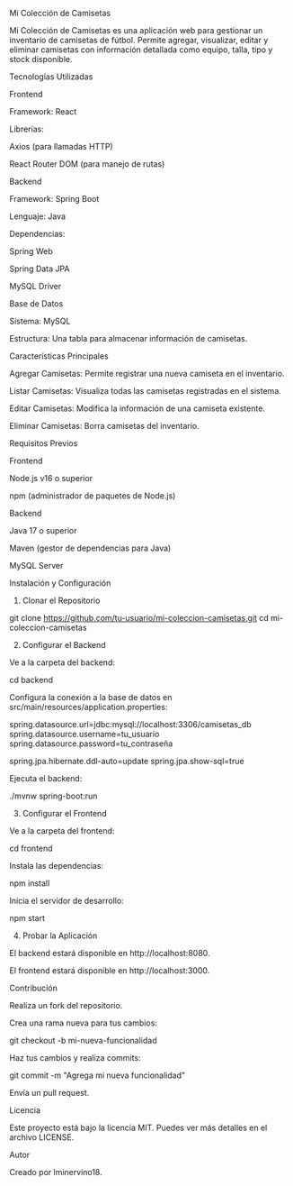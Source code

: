 Mi Colección de Camisetas

Mi Colección de Camisetas es una aplicación web para gestionar un inventario de camisetas de fútbol. Permite agregar, visualizar, editar y eliminar camisetas con información detallada como equipo, talla, tipo y stock disponible.

Tecnologías Utilizadas

Frontend

Framework: React

Librerías:

Axios (para llamadas HTTP)

React Router DOM (para manejo de rutas)

Backend

Framework: Spring Boot

Lenguaje: Java

Dependencias:

Spring Web

Spring Data JPA

MySQL Driver

Base de Datos

Sistema: MySQL

Estructura: Una tabla para almacenar información de camisetas.

Características Principales

Agregar Camisetas: Permite registrar una nueva camiseta en el inventario.

Listar Camisetas: Visualiza todas las camisetas registradas en el sistema.

Editar Camisetas: Modifica la información de una camiseta existente.

Eliminar Camisetas: Borra camisetas del inventario.

Requisitos Previos

Frontend

Node.js v16 o superior

npm (administrador de paquetes de Node.js)

Backend

Java 17 o superior

Maven (gestor de dependencias para Java)

MySQL Server

Instalación y Configuración

1. Clonar el Repositorio

git clone https://github.com/tu-usuario/mi-coleccion-camisetas.git
cd mi-coleccion-camisetas

2. Configurar el Backend

Ve a la carpeta del backend:

cd backend

Configura la conexión a la base de datos en src/main/resources/application.properties:

spring.datasource.url=jdbc:mysql://localhost:3306/camisetas_db
spring.datasource.username=tu_usuario
spring.datasource.password=tu_contraseña

spring.jpa.hibernate.ddl-auto=update
spring.jpa.show-sql=true

Ejecuta el backend:

./mvnw spring-boot:run

3. Configurar el Frontend

Ve a la carpeta del frontend:

cd frontend

Instala las dependencias:

npm install

Inicia el servidor de desarrollo:

npm start

4. Probar la Aplicación

El backend estará disponible en http://localhost:8080.

El frontend estará disponible en http://localhost:3000.

Contribución

Realiza un fork del repositorio.

Crea una rama nueva para tus cambios:

git checkout -b mi-nueva-funcionalidad

Haz tus cambios y realiza commits:

git commit -m "Agrega mi nueva funcionalidad"

Envía un pull request.

Licencia

Este proyecto está bajo la licencia MIT. Puedes ver más detalles en el archivo LICENSE.

Autor

Creado por lminervino18.
